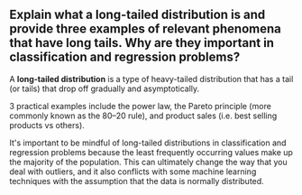## Explain what a long-tailed distribution is and provide three examples of relevant phenomena that have long tails. Why are they important in classification and regression problems?

A **long-tailed distribution** is a type of heavy-tailed distribution that has a tail (or tails) that drop off gradually and asymptotically.

3 practical examples include the power law, the Pareto principle (more commonly known as the 80–20 rule), and product sales (i.e. best selling products vs others).

It's important to be mindful of long-tailed distributions in classification and regression problems because the least frequently occurring values make up the majority of the population. This can ultimately change the way that you deal with outliers, and it also conflicts with some machine learning techniques with the assumption that the data is normally distributed.
